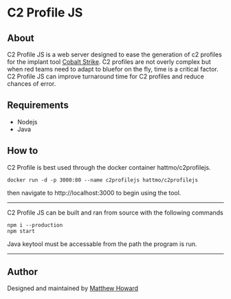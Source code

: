 # C2 Profile JS

## About

C2 Profile JS is a web server designed to ease the generation of c2 profiles for the implant tool [Cobalt Strike][1].  C2 profiles are not overly complex but when red teams need to adapt to bluefor on the fly, time is a critical factor.  C2 Profile JS can improve turnaround time for C2 profiles and reduce chances of error.
## Requirements

* Nodejs
* Java

## How to

C2 Profile is best used through the docker container hattmo/c2profilejs.
~~~
docker run -d -p 3000:80 --name c2profilejs hattmo/c2profilejs
~~~

then navigate to http://localhost:3000 to begin using the tool.

___

C2 Profile JS can be built and ran from source with the following commands

~~~
npm i --production
npm start
~~~

Java keytool must be accessable from the path the program is run.
___



## Author

Designed and maintained by [Matthew Howard][2]

[1]: "https://www.cobaltstrike.com/" 
[2]: "https://www.linkedin.com/in/matthew-howard-4013ba87/"
